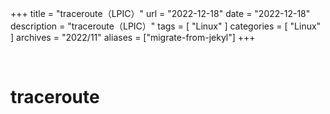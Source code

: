 +++
title = "traceroute（LPIC）"
url = "2022-12-18"
date = "2022-12-18"
description = "traceroute（LPIC）"
tags = [
  "Linux"
]
categories = [
  "Linux"
]
archives = "2022/11"
aliases = ["migrate-from-jekyl"]
+++

<br>

# traceroute

